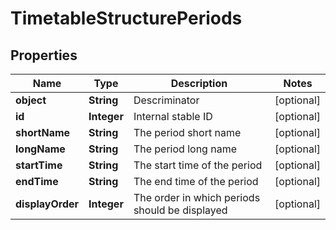 
# TimetableStructurePeriods

## Properties
Name | Type | Description | Notes
------------ | ------------- | ------------- | -------------
**object** | **String** | Descriminator |  [optional]
**id** | **Integer** | Internal stable ID |  [optional]
**shortName** | **String** | The period short name |  [optional]
**longName** | **String** | The period long name |  [optional]
**startTime** | **String** | The start time of the period |  [optional]
**endTime** | **String** | The end time of the period |  [optional]
**displayOrder** | **Integer** | The order in which periods should be displayed |  [optional]



